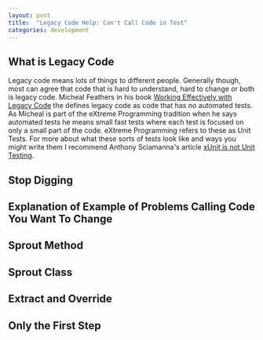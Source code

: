 ```yaml
---
layout: post
title:  "Legacy Code Help: Can't Call Code in Test"
categories: development
---
```

## What is Legacy Code ##

Legacy code means lots of things to different people. Generally though, most can agree that code that is hard to understand, hard to change or both is legacy code. Micheal Feathers in his book [Working Effectively with Legacy Code](https://www.amazon.com/dp/0131177052/ref=cm_sw_em_r_mt_dp_U_PcTxDbGHF7KWE) the defines legacy code as code that has no automated tests. As Micheal is part of the eXtreme Programming tradition when he says automated tests he means small fast tests where each test is focused on only a small part of the code. eXtreme Programming refers to these as Unit Tests. For more about what these sorts of tests look like and ways you might write them I recommend Anthony Sciamanna's article [xUnit is not Unit Testing](https://anthonysciamanna.com/2014/12/06/xunit-is-not-unit-testing.html).

## Stop Digging ##

## Explanation of Example of Problems Calling Code You Want To Change ##

## Sprout Method ##

## Sprout Class ##

## Extract and Override ##

## Only the First Step ##
